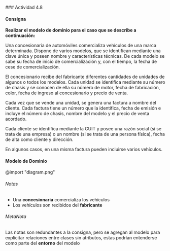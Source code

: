### Actividad 4.8

#### Consigna

**Realizar el modelo de dominio para el caso que se describe a continuación:**

Una concesionaria de automóviles comercializa vehículos de una marca determinada. Dispone de varios modelos, que se identifican mediante una clave única y poseen nombre y características técnicas. De cada modelo se sabe su fecha de inicio de comercialización y, con el tiempo, la fecha de cese de comercialización.

El concesionario recibe del fabricante diferentes cantidades de unidades de algunos o todos los modelos. Cada unidad se identifica mediante su número de chasis y se conocen de ella su número de motor, fecha de fabricación, color, fecha de ingreso al concesionario y precio de venta.

Cada vez que se vende una unidad, se genera una factura a nombre del cliente. Cada factura tiene un número que la identifica, fecha de emisión e incluye el número de chasis, nombre del modelo y el precio de venta acordado.

Cada cliente se identifica mediante la CUIT y posee una razón social (si se trata de una empresa) o un nombre (si se trata de una persona física), fecha de alta como cliente y dirección.

En algunos casos, en una misma factura pueden incluirse varios vehículos.

#### Modelo de Dominio

@import "diagram.png"

###### Notas

- Una **concesionaria** comercializa los vehículos
- Los vehículos son recibidos del **fabricante**

###### MetaNota

Las notas son redundantes a la consigna,
pero se agregan al modelo para explicitar relaciones entre clases sin atributos,
estas podrían entenderse como parte del **entorno** del modelo
